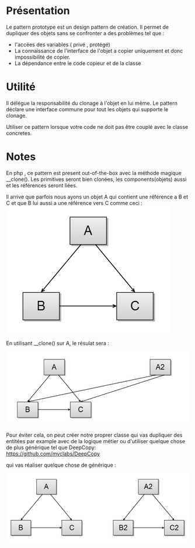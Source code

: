 # Présentation

Le pattern prototype est un design pattern de création.
Il permet de dupliquer des objets sans se confronter a des problèmes tel que :
- l'accées des variables ( privé , protégé)
- La connaissance de l'interface de l'objet a copier uniquement et donc impossibilité de copier.
- La dépendance entre le code copieur et de la classe

# Utilité

Il délégue la responsabilité du clonage à l'objet en lui même.
Le pattern déclare une interface commune pour tout les objets qui supporte le clonage.

Utiliser ce pattern lorsque votre code ne doit pas être couplé avec le classe concretes.
# Notes 

En php , ce pattern est present out-of-the-box avec la méthode magique __clone().
Les primitives seront bien clonées, les components(objets) aussi et les références seront liées.

Il arrive que parfois nous ayons un objet A qui contient une référence a B et C et que B lui aussi a une référence vers C comme ceci :
![Graph](A.png?raw=true "Title")


En utilisant __clone() sur A, le résulat sera :

![Graph](B.png?raw=true "Title")

Pour éviter cela, on peut créer notre proprer classe qui vas dupliquer des entitées par example avec de la logique métier ou d'utiliser 
quelque chose de plus générique tel que  DeepCopy: https://github.com/myclabs/DeepCopy

qui vas réaliser quelque chose de générique :

![Graph](C.png?raw=true "Title")

